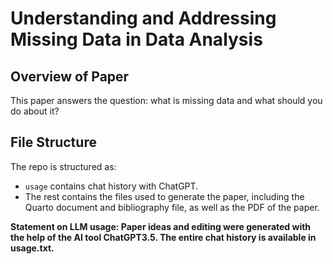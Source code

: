 # Understanding and Addressing Missing Data in Data Analysis

## Overview of Paper
This paper answers the question: what is missing data and what should you do about it?

## File Structure

The repo is structured as:

-   `usage`  contains chat history with ChatGPT.
-   The rest contains the files used to generate the paper, including the Quarto document and bibliography file, as well as the PDF of the paper.


**Statement on LLM usage: Paper ideas and editing were generated with the help of the AI tool ChatGPT3.5. The entire chat history is available in usage.txt.**
